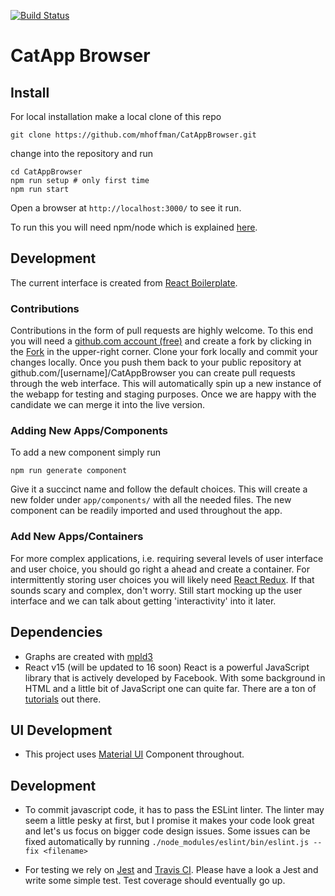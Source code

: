 [![Build Status](https://travis-ci.org/mhoffman/CatAppBrowser.svg?branch=master)](https://travis-ci.org/mhoffman/CatAppBrowser)

# CatApp Browser


## Install

For local installation make a local clone of this repo

    git clone https://github.com/mhoffman/CatAppBrowser.git

change into the repository and run

    cd CatAppBrowser
    npm run setup # only first time
    npm run start

Open a browser at `http://localhost:3000/` to see it run.

To run this you will need npm/node which is explained [here](https://docs.npmjs.com/getting-started/installing-node).


## Development

The current interface is created from [React Boilerplate](https://github.com/react-boilerplate/react-boilerplate).

### Contributions

Contributions in the form of pull requests are highly welcome. To this end you will need a [github.com account (free)](https://github.com/join) and create a fork by clicking in the [Fork](https://github.com/mhoffman/CatAppBrowser#fork-destination-box) in the upper-right corner.
Clone your fork locally and commit your changes locally. Once you push them back to your public repository at github.com/[username]/CatAppBrowser you can create pull requests through the web interface. This will automatically spin up a new instance of the webapp for testing and staging purposes. Once we are happy with the candidate we can merge it into the live version.


### Adding New Apps/Components

To add a new component simply run

    npm run generate component

Give it a succinct name and follow the default choices.
This will create a new folder under `app/components/` with
all the needed files. The new component can be readily imported
and used throughout the app.

### Add New Apps/Containers

For more complex applications, i.e. requiring several levels of user interface and user choice, you should go right a ahead and create a container. For intermittently storing user choices you will likely need [React Redux](https://github.com/reactjs/react-redux). If that sounds scary and complex, don't worry. Still start mocking up the user interface and we can talk about getting 'interactivity' into it later.

## Dependencies

- Graphs are created with [mpld3](http://mpld3.github.io/)
- React v15 (will be updated to 16 soon)
  React is a powerful JavaScript library that is actively developed by Facebook. With some background in HTML and a little bit of JavaScript one can quite far. There are a ton of [tutorials](https://reactjs.org/tutorial/tutorial.html) out there.

## UI Development

- This project uses [Material UI](http://www.material-ui.com/#/components/slider) Component throughout.

## Development

- To commit javascript code, it has to pass the ESLint linter. The linter may seem a little pesky at first, but I promise it makes your code look great and let's us focus on bigger code design issues. Some issues can be fixed automatically by running
    `./node_modules/eslint/bin/eslint.js --fix <filename>`

- For testing we rely on [Jest](https://facebook.github.io/jest/docs/en/more-resources.html) and [Travis CI](https://travis-ci.org/mhoffman/CatAppBrowser). Please have a look a Jest and write some simple test. Test coverage should eventually go up.
